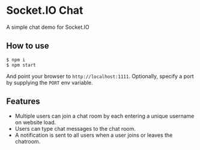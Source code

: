 
# Socket.IO Chat

A simple chat demo for Socket.IO

## How to use

```
$ npm i
$ npm start
```

And point your browser to `http://localhost:1111`. Optionally, specify
a port by supplying the `PORT` env variable.

## Features

- Multiple users can join a chat room by each entering a unique username
on website load.
- Users can type chat messages to the chat room.
- A notification is sent to all users when a user joins or leaves
the chatroom.
